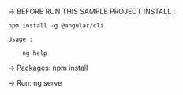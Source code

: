 

 -> BEFORE RUN THIS SAMPLE PROJECT INSTALL : 
    
    npm install -g @angular/cli

    Usage : 

        ng help
 
 -> Packages: npm install

 -> Run: ng serve 
